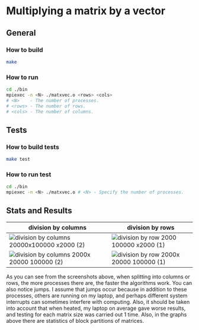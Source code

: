 # Multiplying a matrix by a vector 

## General

### How to build
```sh
make
```

### How to run 
```sh
cd ./bin
mpiexec -n <N> ./matxvec.o <rows> <cols>
# <N>    - The number of processes.
# <rows> - The number of rows.
# <cols> - The number of columns.
```

## Tests

### How to build tests
```sh
make test
```

### How to run test
```sh
cd ./bin
mpiexec -n <N> ./matxvec.o # <N> - Specify the number of processes.
```

## Stats and Results

| division by columns | division by rows |
| ------------------- | ---------------- |
| ![division by columns  20000x100000 x2000 (2)](https://github.com/user-attachments/assets/4145a4c0-8842-4e62-a297-e0363846a2e4) | ![division by row  2000 100000 x2000 (1)](https://github.com/user-attachments/assets/8efc74fd-0904-45d2-9cda-6bec6a4ca354) |
| ![division by columns 2000x 20000 100000  (2)](https://github.com/user-attachments/assets/4f4153cc-e026-4147-8300-4bfd428cafee) | ![division by row 2000x 20000 100000  (1)](https://github.com/user-attachments/assets/9c6b30c5-fb9a-4186-a9af-01f738d15bc9) |

As you can see from the screenshots above, when splitting into columns or rows, the more processes there are, the faster the algorithms work. You can also notice jumps. I assume that jumps occur because in addition to these processes, others are running on my laptop, and perhaps different system interrupts can sometimes interfere with computing. Also, it should be taken into account that when heated, my laptop on average gave worse results, and testing for each matrix size was carried out 1 time. Also, in the graphs above there are statistics of block partitions of matrices.





